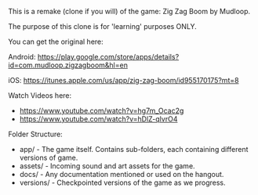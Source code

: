 This is a remake (clone if you will) of the game: Zig Zag Boom by Mudloop.

The purpose of this clone is for 'learning' purposes ONLY.

You can get the original here:

Android: https://play.google.com/store/apps/details?id=com.mudloop.zigzagboom&hl=en

iOS:  https://itunes.apple.com/us/app/zig-zag-boom/id955170175?mt=8

Watch Videos here: 
- https://www.youtube.com/watch?v=hg7m_Ocac2g 
- https://www.youtube.com/watch?v=hDlZ-qlvrO4



Folder Structure:
 *  app/ - The game itself.  Contains sub-folders, each containing different versions of game.  
 * assets/ - Incoming sound and art assets for the game.
 * docs/ - Any documentation mentioned or used on the hangout.
 * versions/ - Checkpointed versions of the game as we progress.



